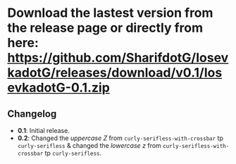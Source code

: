 # Download the lastest version from the release page or directly from here: <https://github.com/SharifdotG/IosevkadotG/releases/download/v0.1/IosevkadotG-0.1.zip>

## Changelog

- **0.1**: Initial release.
- **0.2**: Changed the *uppercase Z* from `curly-serifless-with-crossbar` tp `curly-serifless` & changed the *lowercase z* from `curly-serifless-with-crossbar` tp `curly-serifless`.
